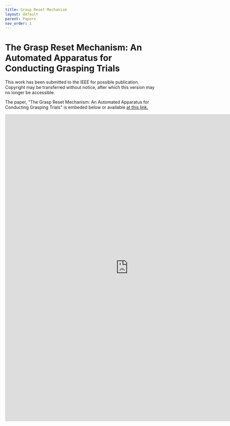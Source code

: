 ```yaml
---
title: Grasp Reset Mechanism
layout: default
parent: Papers
nav_order: 1
---
```


# The Grasp Reset Mechanism: An Automated Apparatus for Conducting Grasping Trials
This work has been submitted to the IEEE for possible publication. Copyright may be transferred without notice, after which this version may no longer be accessible.

The paper, "The Grasp Reset Mechanism: An Automated Apparatus for Conducting Grasping Trials" is embeded below or available [at this link.](https://oregonstate.box.com/s/a2alq1e5qpdok8r9tsvaio6vc1clsnbm)

<iframe src="https://oregonstate.app.box.com/embed/s/a2alq1e5qpdok8r9tsvaio6vc1clsnbm?sortColumn=date" width="800" height="1000" frameborder="0" allowfullscreen webkitallowfullscreen msallowfullscreen></iframe>